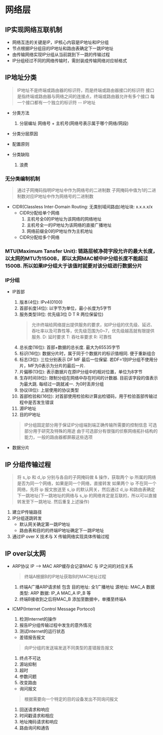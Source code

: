 # 网络层

## IP实现网络互联机制

- 网络互连的关键是IP，IP核心内容是IP地址和IP分组
- 节点根据IP分组目的IP地址和路由表确定下一跳IP地址
- 由传输网络实现IP分组从当前跳到下一跳的传输过程
- IP分组经过不同的网络传输时，需封装成传输网络对应帧格式

## IP地址分类

> IP地址不是终端或路由器的标识符，而是终端或路由器接口的标识符
> 接口是指终端或路由器与网络之间的连接点，终端或路由器允许有多个接口
> 每一个接口都有一个独立的标识符 -- IP地址

- 分类方法
  1. 分层编址 网络号 + 主机号(网络号表示属于哪个网络/网段)

- 分类分层原因

- 配置原则

- 分类缺陷
  1. 浪费

### 无分类编制机制

> 通过子网掩码指明IP地址中作为网络号的二进制数
> 子网掩码中值为1的二进制数对应IP地址中作为网络号的二进制数

- CIDR(Classless Inter-Domain Routing: 无类别域间路由)地址块: x.x.x.x/x
  - CIDR分配给单个网络
    1. 主机号全0的IP地址为该网络的网络地址
    2. 主机号全一的IP地址为该网络的直接广播地址
    3. 网络前缀全0的IP地址作为主机地址
  - CIDR分配给多个网络

### MTU(Maximum Tansfer Unit): 链路层帧净荷字段允许的最大长度，以太网的MTU为1500B，即以太网MAC帧中IP分组长度不能超过1500B. 所以如果IP分组大于该值时就要对该分组进行数据分片

### IP分组

- IP首部
  1. 版本(4位): IPv4(0100)
  2. 首部长度(4位): 以字节为单位，最小长度为5字节
  3. 服务类型(8位: 优先级3位 D T R 两位保留位)
     > 允许终端给网络提出提供服务的要求，如IP分组的优先级、延迟、吞吐率以及可靠性等，优先级范围为0~7，优先级越高就有限提供服务.  D: 延时要求  T: 吞吐率要求  R: 可靠性
  4. 总长度(16位): 首部+数据的总长度. 最大为65535字节
  5. 标识(16位): 数据分片时，属于同于个数据片的标识值相同. 便于重新组合
  6. 标志(3位): 三位分别表示 DF MF 最后一位保留. 若DF=1则IP分组不使用分片，MF为0表示为分片的最后一片.
  7. 片偏移(13位): 表示数据片在原IP分组中的相对位置，单位为8字节
  8. 生存时间(8位): 限制分组在网络中存在时间的计数器. 目前该字段的值表示为最大跳. 每经过一跳就减一. 为0时丢弃分组
  9. 协议(8位): 上层使用的协议类型
  10. 首部检验和(16位): 对首部使用检验和计算出检错码，用于检验首部传输过程中是否发生错误
  11. 源IP地址
  12. 目的IP地址

  > IP分组固定部分用于保证IP分组端到端正确传输所需要的控制信息
  > 可选部分用于研究及特殊的用途
  > 由于可选部分有很强的侦察网络拓扑结构的能力，一般的路由器都屏蔽这些选项

- 数据分片

## IP 分组传输过程

> 将 s_ip 和 d_ip 分别与各自的子网掩码做 & 操作，获取两个 ip 所属的网络是否为同一个网络，如果是同一个网络，直接转发
> 如果两个 ip 不在同一个网络，先将 ip 报文放送至 s_ip 的默认网关，然后通过 d_ip 和路由表确定下一跳地址(下一跳地址的网络与 s_ip 的网络肯定是互联的，所以可以直接转发至下一跳地址. 然后重复上述操作)

1. 建立IP传输路径
2. IP分组逐跳转发
   - 默认网关确定第一跳IP地址
   - 路由表和目的的终端IP地址确定下一跳IP地址
3. 通过IP over X 技术与 X 传输网络实现具体传输过程

## IP over以太网

- ARP协议  IP --> MAC
  ARP缓存会记录MAC 与 IP之间的对应关系
  > 终端A根据B的IP地址获取B的MAC地址过程
  1. 终端A广播ARP请求帧 包含 目的地址: 全1广播地址 源地址: MAC_A 数据类型: ARP 数据: IP_A MAC_A IP_B 等
  2. 终端B接收到之后将MAC_B 添加至数据中，单播至终端A

- ICMP(Internet Control Message Portocol)
  1. 检测Internet的操作
  2. 报告IP分组传输过程中发生的意外情况
  3. 测试Internet的运行状态

  - 差错报告报文
  >向IP分组的发送端发送不同类型的差错报告报文
    1. 终点不可达
    2. 源站抑制
    3. 超时
    4. 参数问题
    5. 改变路由

  - 询问报文
  > 根据需要向一个特定的目的设备发出不同询问报文
  1. 回送请求和响应
  2. 时间戳请求和相应
  3. 地址掩码请求和响应
  4. 路由询问和通告
